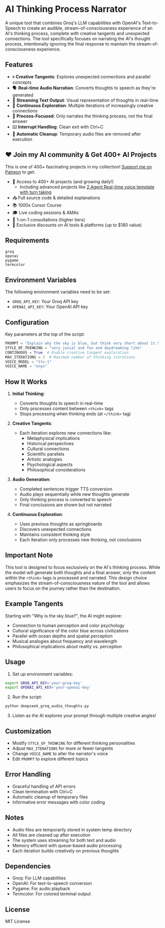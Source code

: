 # AI Thinking Process Narrator

A unique tool that combines Groq's LLM capabilities with OpenAI's Text-to-Speech to create an audible, stream-of-consciousness experience of an AI's thinking process, complete with creative tangents and unexpected connections. The tool specifically focuses on narrating the AI's thought process, intentionally ignoring the final response to maintain the stream-of-consciousness experience.

## Features

- 🌀 **Creative Tangents**: Explores unexpected connections and parallel concepts
- 🗣️ **Real-time Audio Narration**: Converts thoughts to speech as they're generated
- 📝 **Streaming Text Output**: Visual representation of thoughts in real-time
- 🔄 **Continuous Exploration**: Multiple iterations of increasingly creative connections
- 🎯 **Process-Focused**: Only narrates the thinking process, not the final answer
- ⌨️ **Interrupt Handling**: Clean exit with Ctrl+C
- 🧹 **Automatic Cleanup**: Temporary audio files are removed after execution

## ❤️ Join my AI community & Get 400+ AI Projects

This is one of 400+ fascinating projects in my collection! [Support me on Patreon](https://www.patreon.com/c/echohive42/membership) to get:

- 🎯 Access to 400+ AI projects (and growing daily!)
  - Including advanced projects like [2 Agent Real-time voice template with turn taking](https://www.patreon.com/posts/2-agent-real-you-118330397)
- 📥 Full source code & detailed explanations
- 📚 1000x Cursor Course
- 🎓 Live coding sessions & AMAs
- 💬 1-on-1 consultations (higher tiers)
- 🎁 Exclusive discounts on AI tools & platforms (up to $180 value)

## Requirements

```plaintext
groq
openai
pygame
termcolor
```

## Environment Variables

The following environment variables need to be set:
- `GROQ_API_KEY`: Your Groq API key
- `OPENAI_API_KEY`: Your OpenAI API key

## Configuration

Key parameters at the top of the script:
```python
PROMPT = "Explain why the sky is blue, but think very short about it."
STYLE_OF_THINKING = "very jovial and fun and daydreaming like"
CONTINUOUS = True  # Enable creative tangent exploration
MAX_ITERATIONS = 3  # Maximum number of thinking iterations
VOICE_MODEL = "tts-1"
VOICE_NAME = "onyx"
```

## How It Works

1. **Initial Thinking**:
   - Converts thoughts to speech in real-time
   - Only processes content between `<think>` tags
   - Stops processing when thinking ends (at `</think>` tag)

2. **Creative Tangents**:
   - Each iteration explores new connections like:
     - Metaphysical implications
     - Historical perspectives
     - Cultural connections
     - Scientific parallels
     - Artistic analogies
     - Psychological aspects
     - Philosophical considerations

3. **Audio Generation**:
   - Completed sentences trigger TTS conversion
   - Audio plays sequentially while new thoughts generate
   - Only thinking process is converted to speech
   - Final conclusions are shown but not narrated

4. **Continuous Exploration**:
   - Uses previous thoughts as springboards
   - Discovers unexpected connections
   - Maintains consistent thinking style
   - Each iteration only processes new thinking, not conclusions

## Important Note

This tool is designed to focus exclusively on the AI's thinking process. While the model will generate both thoughts and a final answer, only the content within the `<think>` tags is processed and narrated. This design choice emphasizes the stream-of-consciousness nature of the tool and allows users to focus on the journey rather than the destination.

## Example Tangents

Starting with "Why is the sky blue?", the AI might explore:
- Connection to human perception and color psychology
- Cultural significance of the color blue across civilizations
- Parallel with ocean depths and spatial perception
- Musical analogies about frequency and wavelength
- Philosophical implications about reality vs. perception

## Usage

1. Set up environment variables:
```bash
export GROQ_API_KEY='your-groq-key'
export OPENAI_API_KEY='your-openai-key'
```

2. Run the script:
```bash
python deepseek_groq_audio_thoughts.py
```

3. Listen as the AI explores your prompt through multiple creative angles!

## Customization

- Modify `STYLE_OF_THINKING` for different thinking personalities
- Adjust `MAX_ITERATIONS` for more or fewer tangents
- Change `VOICE_NAME` to alter the narrator's voice
- Edit `PROMPT` to explore different topics

## Error Handling

- Graceful handling of API errors
- Clean termination with Ctrl+C
- Automatic cleanup of temporary files
- Informative error messages with color coding

## Notes

- Audio files are temporarily stored in system temp directory
- All files are cleaned up after execution
- The system uses streaming for both text and audio
- Memory efficient with queue-based audio processing
- Each iteration builds creatively on previous thoughts

## Dependencies

- Groq: For LLM capabilities
- OpenAI: For text-to-speech conversion
- Pygame: For audio playback
- Termcolor: For colored terminal output

## License

MIT License 
